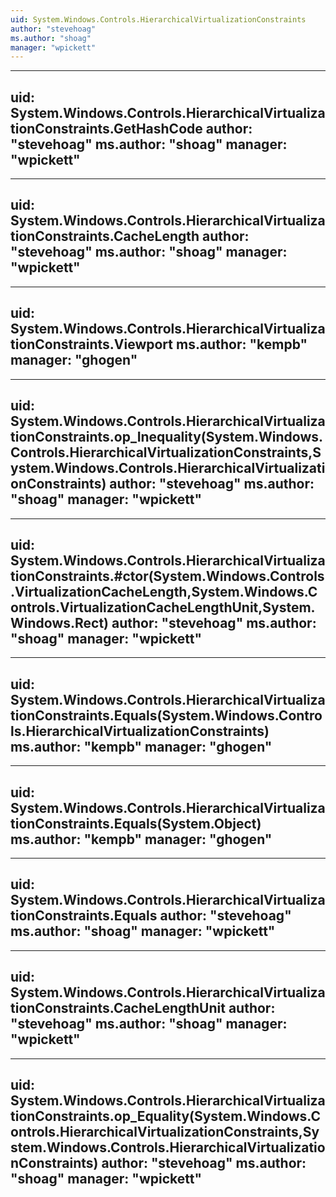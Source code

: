 ```yaml
---
uid: System.Windows.Controls.HierarchicalVirtualizationConstraints
author: "stevehoag"
ms.author: "shoag"
manager: "wpickett"
---
```


---
uid: System.Windows.Controls.HierarchicalVirtualizationConstraints.GetHashCode
author: "stevehoag"
ms.author: "shoag"
manager: "wpickett"
---

---
uid: System.Windows.Controls.HierarchicalVirtualizationConstraints.CacheLength
author: "stevehoag"
ms.author: "shoag"
manager: "wpickett"
---

---
uid: System.Windows.Controls.HierarchicalVirtualizationConstraints.Viewport
ms.author: "kempb"
manager: "ghogen"
---

---
uid: System.Windows.Controls.HierarchicalVirtualizationConstraints.op_Inequality(System.Windows.Controls.HierarchicalVirtualizationConstraints,System.Windows.Controls.HierarchicalVirtualizationConstraints)
author: "stevehoag"
ms.author: "shoag"
manager: "wpickett"
---

---
uid: System.Windows.Controls.HierarchicalVirtualizationConstraints.#ctor(System.Windows.Controls.VirtualizationCacheLength,System.Windows.Controls.VirtualizationCacheLengthUnit,System.Windows.Rect)
author: "stevehoag"
ms.author: "shoag"
manager: "wpickett"
---

---
uid: System.Windows.Controls.HierarchicalVirtualizationConstraints.Equals(System.Windows.Controls.HierarchicalVirtualizationConstraints)
ms.author: "kempb"
manager: "ghogen"
---

---
uid: System.Windows.Controls.HierarchicalVirtualizationConstraints.Equals(System.Object)
ms.author: "kempb"
manager: "ghogen"
---

---
uid: System.Windows.Controls.HierarchicalVirtualizationConstraints.Equals
author: "stevehoag"
ms.author: "shoag"
manager: "wpickett"
---

---
uid: System.Windows.Controls.HierarchicalVirtualizationConstraints.CacheLengthUnit
author: "stevehoag"
ms.author: "shoag"
manager: "wpickett"
---

---
uid: System.Windows.Controls.HierarchicalVirtualizationConstraints.op_Equality(System.Windows.Controls.HierarchicalVirtualizationConstraints,System.Windows.Controls.HierarchicalVirtualizationConstraints)
author: "stevehoag"
ms.author: "shoag"
manager: "wpickett"
---
